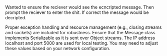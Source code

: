 Wanted to ensure the reciever would see the ecncripted message.
Then prompt the reciever to enter the shit.
If correct the message would be decripted.


Proper exception handling and resource management (e.g., closing streams and sockets) are included for robustness.
Ensure that the Message class implements Serializable as it is sent over Object streams.
The IP address localhost and port 5000 are used for local testing. You may need to adjust these values based on your network configuration.

